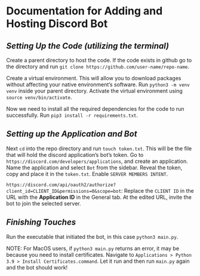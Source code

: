 # Documentation for Adding and Hosting Discord Bot


## *Setting Up the Code (utilizing the terminal)*

Create a parent directory to host the code. If the code exists in github go to the directory and run `git clone https://github.com/user-name/repo-name`.

Create a virtual environment. This will allow you to download packages without affecting your native environment’s software. Run `python3 -m venv venv` inside your parent directory. Activate the virtual environment using `source venv/bin/activate`. 

Now we need to install all the required dependencies for the code to run successfully. Run `pip3 install -r requirements.txt`. 

## *Setting up the Application and Bot*

Next `cd` into the repo directory and run `touch token.txt`. This will be the file that will hold the discord application’s bot’s token. Go to `https://discord.com/developers/applications`, and create an application. Name the application and select `Bot` from the sidebar. Reveal the token, copy and place it in the `token.txt`. Enable `SERVER MEMBERS INTENT`. 

`https://discord.com/api/oauth2/authorize?client_id=CLIENT_ID&permissions=0&scope=bot`: Replace the `CLIENT ID` in the URL with the **Application ID** in the General tab. At the edited URL, invite the bot to join the selected server.

## *Finishing Touches*
	
Run the executable that initiated the bot, in this case `python3 main.py`.

NOTE: For MacOS users, if `python3 main.py` returns an error, it may be because you need to install certificates. Navigate to `Applications > Python 3.9 > Install Certificates.command`. Let it run and then run `main.py` again and the bot should work!

